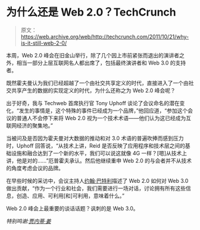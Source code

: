 # 为什么还是 Web 2.0？TechCrunch

> 原文：<https://web.archive.org/web/http://techcrunch.com/2011/10/21/why-is-it-still-web-2-0/>

本周，Web 2.0 峰会在旧金山举行，除了几个因上市前紧张而退出的演讲者之外，相当一部分上层互联网名人都出席了，包括最终演讲者和 Web 3.0 的支持者。

既然霍夫曼认为我们已经超越了一个由社交共享定义的时代，直接进入了一个由社交共享产生的数据的实现定义的时代，为什么还称之为 Web 2.0 峰会呢？

出于好奇，我与 Techweb 首席执行官 Tony Uphoff 谈论了会议命名的潜在变化，“发生的事情是，这个特殊的事件已经成为一个品牌，”他回应道，“参加这个会议的普通人不会停下来将 Web 2.0 视为一个技术术语——他们认为这已经成为互联网经济的聚集地。”

当被问及是否因为霍夫曼对大数据的推动和对 3.0 术语的普遍吹捧而感到压力时，Uphoff 回答说，“从技术上讲，Reid 是否反映了应用程序和技术层之间的基础设施和融合达到了一个新的水平，我们可以说这就像 4G 一样？[嗯]从技术上讲，他是对的……”厄普霍夫承认。然后他继续重申 Web 2.0 的与会者并不从技术的角度考虑会议的品牌。

在早些时候的采访中，会议主持人[约翰·巴特利](https://web.archive.org/web/20230204225843/http://www.crunchbase.com/person/john-battelle)描述了 Web 2.0 如何对 Web 3.0 做出贡献，“作为一个行业和社会，我们需要进行一场对话，讨论拥有所有这些信息，创造、应用、可利用[和]可利用，意味着什么。”

Web 2.0 峰会上最重要的谈话话题？讽刺的是 Web 3.0。

*特别鸣谢:[贾内蒂·姜](https://web.archive.org/web/20230204225843/http://www.twitter.com/janettichon)*
